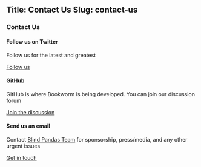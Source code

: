 Title: Contact Us
Slug: contact-us
------------------------

<section class="services m-1 p-4">
  <div class="container-fluid d-flex align-items-center flex-column">
    <div class="row text-center">
      <div class="col-12">
        <h3>Contact Us</h3>
      </div>
      <div class="col-md-3 d-flex align-items-stretch p-2 mx-auto">
        <div class="icon-box p-1 m-2">
          <div class="icon p-2 text-secondary" role="presentation">
            <i class="fab fw fa-5x fa-twitter"></i>
          </div>
          <h4 class="title h4 pt-2">Follow us on Twitter</h4>
          <p class="description mx-md-5">Follow us for the latest and greatest</p>
          <a href="https://twitter.com/blindpandas" class="btn btn-info btn-sm">Follow us</a>
        </div>
      </div>
      <div class="col-md-3 d-flex align-items-stretch p-2 mx-auto">
        <div class="icon-box p-1 m-2">
          <div class="icon p-2 text-secondary" role="presentation">
            <i class="fab fw fa-5x fa-github"></i>
          </div>
          <h4 class="title h4 pt-2">GitHub</h4>
          <p class="description mx-md-5">GitHub is where Bookworm is being developed. You can join our discussion forum</p>
          <a href="https://github.com/blindpandas/bookworm/discussions/" class="btn btn-primary btn-sm">Join the discussion</a>
        </div>
      </div>
      <div class="col-md-3 d-flex align-items-stretch p-2 mx-auto">
        <div class="icon-box p-1 m-2">
          <div class="icon p-2 text-secondary" role="presentation">
            <i class="fa fw fa-5x fa-envelope"></i>
          </div>
          <h4 class="title h4 pt-2">Send us an email</h4>
          <p class="description mx-md-5">Contact <a href="https://blindpandas.com">Blind Pandas Team</a> for sponsorship, press/media, and any other urgent issues</p>
          <a href="mailto:info@blindpandas.com" class="btn btn-outline-dark btn-sm">Get in touch</a>
        </div>
      </div>
    </div>
  </div>
</section>
